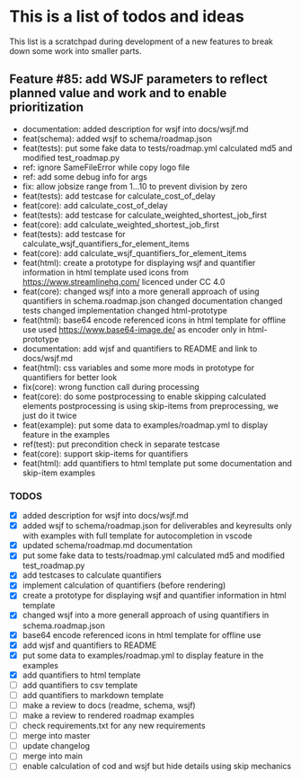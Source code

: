 # This is a list of todos and ideas

This list is a scratchpad during development of a new features to break down some work into smaller parts.

## Feature #85: add WSJF parameters to reflect planned value and work and to enable prioritization

- documentation: added description for wsjf into docs/wsjf.md
- feat(schema): added wsjf to schema/roadmap.json
- feat(tests): put some fake data to tests/roadmap.yml
  calculated md5 and modified test_roadmap.py
- ref: ignore SameFileError while copy logo file 
- ref: add some debug info for args
- fix: allow jobsize range from 1...10 to prevent division by zero
- feat(tests): add testcase for calculate_cost_of_delay
- feat(core): add calculate_cost_of_delay
- feat(tests): add testcase for calculate_weighted_shortest_job_first
- feat(core): add calculate_weighted_shortest_job_first
- feat(tests): add testcase for calculate_wsjf_quantifiers_for_element_items
- feat(core): add calculate_wsjf_quantifiers_for_element_items
- feat(html): create a prototype for displaying wsjf and quantifier information in html template
  used icons from https://www.streamlinehq.com/ licenced under CC 4.0
- feat(core): changed wsjf into a more generall approach of using quantifiers in schema.roadmap.json
  changed documentation
  changed tests
  changed implementation
  changed html-prototype
- feat(html): base64 encode referenced icons in html template for offline use
  used https://www.base64-image.de/ as encoder
  only in html-prototype
- documentation: add wjsf and quantifiers to README and link to docs/wsjf.md
- feat(html): css variables and some more mods in prototype for quantifiers for better look
- fix(core): wrong function call during processing
- feat(core): do some postprocessing to enable skipping calculated elements
  postprocessing is using skip-items from preprocessing, we just do it twice
- feat(example): put some data to examples/roadmap.yml to display feature in the examples
- ref(test): put precondition check in separate testcase
- feat(core): support skip-items for quantifiers
- feat(html): add quantifiers to html template
  put some documentation and skip-item examples

### TODOS
- [x] added description for wsjf into docs/wsjf.md
- [x] added wsjf to schema/roadmap.json
  for deliverables and keyresults only
  with examples
  with full template for autocompletion in vscode
- [x] updated schema/roadmap.md documentation
- [x] put some fake data to tests/roadmap.yml
  calculated md5 and modified test_roadmap.py
- [x] add testcases to calculate quantifiers
- [x] implement calculation of quantifiers (before rendering)
- [x] create a prototype for displaying wsjf and quantifier information in html template
- [x] changed wsjf into a more generall approach of using quantifiers in schema.roadmap.json
- [X] base64 encode referenced icons in html template for offline use
- [x] add wjsf and quantifiers to README
- [x] put some data to examples/roadmap.yml to display feature in the examples
- [x] add quantifiers to html template
- [ ] add quantifiers to csv template
- [ ] add quantifiers to markdown template
- [ ] make a review to docs (readme, schema, wsjf) 
- [ ] make a review to rendered roadmap examples
- [ ] check requirements.txt for any new requirements
- [ ] merge into master
- [ ] update changelog
- [ ] merge into main
- [ ] enable calculation of cod and wsjf but hide details using skip mechanics